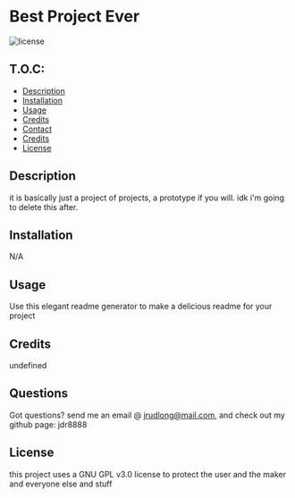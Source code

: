 
# Best Project Ever

![license](https://img.shields.io/badge/License-GPLv3-blue.svg)

## T.O.C:
 - [Description](#Description)
 - [Installation](#Installation)
 - [Usage](#Usage)
 - [Credits](#Credits)
 - [Contact](#Questions)
 - [Credits](#Credits)
 - [License](#License)
 
 ## Description
 it is basically just a project of projects, a prototype if you will. idk i'm going to delete this after.

 ## Installation
 N/A

 ## Usage
 Use this elegant readme generator to make a delicious readme for your project

 ## Credits
 undefined

 ## Questions
 Got questions? send me an email @ jrudlong@mail.com, and check out my github page: jdr8888

 ## License
 this project uses a GNU GPL v3.0 license to protect the user and the maker and everyone else and stuff
